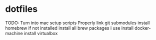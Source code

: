 # dotfiles

TODO:
Turn into mac setup scripts
Properly link git submodules
install homebrew if not installed
install all brew packages i use
install docker-machine
install virtualbox

